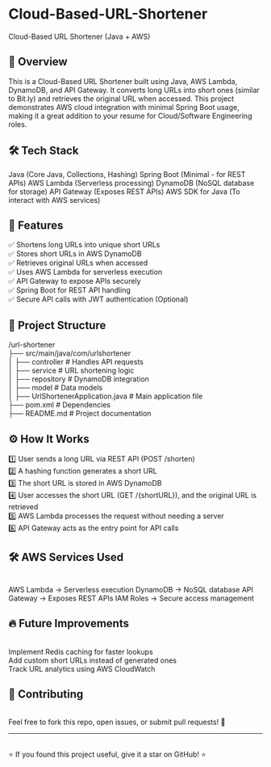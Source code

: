 # Cloud-Based-URL-Shortener
Cloud-Based URL Shortener (Java + AWS)

<h2>🚀 Overview</h2>

This is a Cloud-Based URL Shortener built using Java, AWS Lambda, DynamoDB, and API Gateway. It converts long URLs into short ones (similar to Bit.ly) and retrieves the original URL when accessed. This project demonstrates AWS cloud integration with minimal Spring Boot usage, making it a great addition to your resume for Cloud/Software Engineering roles.

<h2>🛠️ Tech Stack</h2>

Java (Core Java, Collections, Hashing)
Spring Boot (Minimal - for REST APIs)
AWS Lambda (Serverless processing)
DynamoDB (NoSQL database for storage)
API Gateway (Exposes REST APIs)
AWS SDK for Java (To interact with AWS services)


<h2>🎯 Features</h2>


✅ Shortens long URLs into unique short URLs</br>
✅ Stores short URLs in AWS DynamoDB</br>
✅ Retrieves original URLs when accessed</br>
✅ Uses AWS Lambda for serverless execution</br>
✅ API Gateway to expose APIs securely</br>
✅ Spring Boot for REST API handling</br>
✅ Secure API calls with JWT authentication (Optional)</br>

<h2>📁 Project Structure</h2>

/url-shortener </br>
   ├── src/main/java/com/urlshortener </br>
   │   ├── controller  # Handles API requests </br>
   │   ├── service     # URL shortening logic </br>
   │   ├── repository  # DynamoDB integration </br>
   │   ├── model       # Data models </br>
   │   ├── UrlShortenerApplication.java  # Main application file </br>
   ├── pom.xml  # Dependencies </br>
   ├── README.md  # Project documentation </br>

<h2>⚙️ How It Works</h2>

1️⃣ User sends a long URL via REST API (POST /shorten)</br>
2️⃣ A hashing function generates a short URL</br>
3️⃣ The short URL is stored in AWS DynamoDB</br>
4️⃣ User accesses the short URL (GET /{shortURL}), and the original URL is retrieved</br>
5️⃣ AWS Lambda processes the request without needing a server</br>
6️⃣ API Gateway acts as the entry point for API calls</br>

<h2>🛠️ AWS Services Used</h2>
</br>
AWS Lambda → Serverless execution
DynamoDB → NoSQL database
API Gateway → Exposes REST APIs
IAM Roles → Secure access management
</br>
<h2>🔥 Future Improvements</h2>
</br>
Implement Redis caching for faster lookups
</br>
Add custom short URLs instead of generated ones
</br>
Track URL analytics using AWS CloudWatch
</br>
<h2>🎯 Contributing</h2>
</br>
Feel free to fork this repo, open issues, or submit pull requests! 🚀
<hr>
</br>
⭐ If you found this project useful, give it a star on GitHub! ⭐
